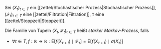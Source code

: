 Sei $(X_t)_{t \in T}$ ein [[zettel/Stochastischer Prozess|Stochastischer Prozess]], $(\mathcal{F}_t)_{t \in T}$ eine [[zettel/Filtration|Filtration]], $\tau$ eine [[zettel/Stoppzeit|Stoppzeit]].

Die Familie von Tupeln $(X_t, \mathcal{F}_t)_{t \in T}$ heißt *starker Markov-Prozess*, falls
- $\forall t \in T, f : \mathbb{R} \to \mathbb{R} : \text{E}[f(X_{\tau+t}) \mid \mathcal{F}_\tau] = \text{E}[f(X_{\tau+t}) \mid \sigma(X_\tau)]$